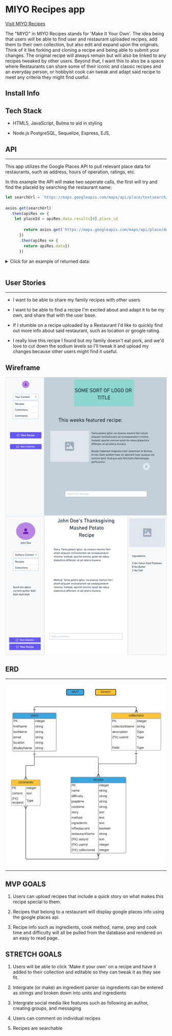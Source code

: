 # MIYO Recipes app

<a href="https://miyo-recipes.herokuapp.com/">Visit MIYO Recipes</a>

The "MIYO" in MIYO Recipes stands for 'Make It Your Own'. The idea being that users will be able to find user and restaurant uploaded recipes, add them to their own collection, but also edit and expand upon the originals. Think of it like forking and cloning a recipe and being able to submit your changes. The original recipe will always remain but will also be linked to any recipes tweaked by other users. Beyond that, I want this to also be a space where Restaurants can share some of their iconic and classic recipes and an everyday person, or hobbyist cook can tweak and adapt said recipe to meet any criteria they might find useful. 

## Install Info




## Tech Stack

* HTML5, JavaScript, Bulma to aid in styling

 * Node.js PostgreSQL, Sequelize, Express, EJS, 

 ## API

 --- 

This app utilizes the Google Places API to pull relevant place data for restaurants, such as address, hours of operation, ratings, etc.

In this example the API will make two seperate calls, the first will try and find the placeId by searching the restaurant name:

```js
let searchUrl = `https://maps.googleapis.com/maps/api/place/textsearch/json?query=${restaurantName}&key=${YOURAPIKEY}`
 
axios.get(searchUrl)
  .then(apiRes => {
    let placeId = apiRes.data.results[0].place_id

        return axios.get(`https://maps.googleapis.com/maps/api/place/details/json?place_id=${placeId}&key=${YOURAPIKEY}`)
      })
      .then(apiRes => {
        return apiRes.data})
      }) 
```

<details>
<summary>Click for an example of returned data: </summary>

```
{
  "html_attributions": [],
  "result":
    {
      "address_components":
        [
          { "long_name": "48", "short_name": "48", "types": ["street_number"] },
          {
            "long_name": "Pirrama Road",
            "short_name": "Pirrama Rd",
            "types": ["route"],
          },
          {
            "long_name": "Pyrmont",
            "short_name": "Pyrmont",
            "types": ["locality", "political"],
          },
          {
            "long_name": "Council of the City of Sydney",
            "short_name": "Sydney",
            "types": ["administrative_area_level_2", "political"],
          },
          {
            "long_name": "New South Wales",
            "short_name": "NSW",
            "types": ["administrative_area_level_1", "political"],
          },
          {
            "long_name": "Australia",
            "short_name": "AU",
            "types": ["country", "political"],
          },
          {
            "long_name": "2009",
            "short_name": "2009",
            "types": ["postal_code"],
          },
        ],
      "adr_address": '<span class="street-address">48 Pirrama Rd</span>, <span class="locality">Pyrmont</span> <span class="region">NSW</span> <span class="postal-code">2009</span>, <span class="country-name">Australia</span>',
      "business_status": "OPERATIONAL",
      "formatted_address": "48 Pirrama Rd, Pyrmont NSW 2009, Australia",
      "formatted_phone_number": "(02) 9374 4000",
      "geometry":
        {
          "location": { "lat": -33.866489, "lng": 151.1958561 },
          "viewport":
            {
              "northeast":
                { "lat": -33.8655112697085, "lng": 151.1971156302915 },
              "southwest":
                { "lat": -33.86820923029149, "lng": 151.1944176697085 },
            },
        },
      "icon": "https://maps.gstatic.com/mapfiles/place_api/icons/v1/png_71/generic_business-71.png",
      "icon_background_color": "#7B9EB0",
      "icon_mask_base_uri": "https://maps.gstatic.com/mapfiles/place_api/icons/v1/png_71/generic_pinlet",
      "international_phone_number": "+61 2 9374 4000",
      "name": "Google Workplace 6",
      "opening_hours":
        {
          "open_now": false,
          "periods":
            [
              {
                "close": { "day": 1, "time": "1700" },
                "open": { "day": 1, "time": "0900" },
              },
              {
                "close": { "day": 2, "time": "1700" },
                "open": { "day": 2, "time": "0900" },
              },
              {
                "close": { "day": 3, "time": "1700" },
                "open": { "day": 3, "time": "0900" },
              },
              {
                "close": { "day": 4, "time": "1700" },
                "open": { "day": 4, "time": "0900" },
              },
              {
                "close": { "day": 5, "time": "1700" },
                "open": { "day": 5, "time": "0900" },
              },
            ],
          "weekday_text":
            [
              "Monday: 9:00 AM – 5:00 PM",
              "Tuesday: 9:00 AM – 5:00 PM",
              "Wednesday: 9:00 AM – 5:00 PM",
              "Thursday: 9:00 AM – 5:00 PM",
              "Friday: 9:00 AM – 5:00 PM",
              "Saturday: Closed",
              "Sunday: Closed",
            ],
        },
      "photos":
        [
          {
            "height": 3024,
            "html_attributions":
              [
                '<a href="https://maps.google.com/maps/contrib/105067373811767106297">Shaun Craig</a>',
              ],
            "photo_reference": "Aap_uECTSiFbO2Qg81vEQkbLMh4wHhilVWH4l3oNCqj2NHeTK0VUey6lTn_jhUfeKUubL8aWmhl_nx3ilV-dZqeIlyaS-q6Oo_UNn-aUjy1JSrKzZxjBwCEp0dZi8WyS_0dooU2C-oR0gZRjNK14dbwqto2E8g2c9upoiJPQTWNoqYtgbdoa",
            "width": 4032,
          },
          {
            "height": 3264,
            "html_attributions":
              [
                '<a href="https://maps.google.com/maps/contrib/102493344958625549078">Heyang Li</a>',
              ],
            "photo_reference": "Aap_uEATBbKi76kbA2OColmGnmruSknqNKhf4kMJX_YlCXvQaWJhSqkSdkDxF3hmoyAJk1slQrG8TmZwsO7FkzAQQ0x1tIknYf-v0O01LWIQbva9EyuQUyYXALJNAr7ixCKBMjyKywQqfGZRNVbEfSqIxUrTG4HZDx9VRe1sAMydadUyuUXs",
            "width": 4912,
          },
          {
            "height": 1836,
            "html_attributions":
              [
                '<a href="https://maps.google.com/maps/contrib/116807455538142476628">Anand Ema</a>',
              ],
            "photo_reference": "Aap_uECyuzfnLNlfA5ioL01LpmwUfDsjM398AT8Ysd6qrGTwevk1OT44jsw8a0dsNQX8rPA5Pmt6A0mWGh4p2J4e1dFgifnWGN17Pn8QgUmKcGlXUJFZKfqp5hQmfvtjqPBMBtmZ3oMIq8sX1DCHpcVx-DZI3Pt0iXMyFDPmfnrjarPIj9YW",
            "width": 3264,
          },
          {
            "height": 3024,
            "html_attributions":
              [
                '<a href="https://maps.google.com/maps/contrib/115886271727815775491">Anthony Huynh</a>',
              ],
            "photo_reference": "Aap_uEDW89cNhv_xXN124XRb451wdOwLJ1LTIuZ-ESOHr3g9NyXqeBLjy4O0xhRP6xCt0pt62aJi7fkCrc_Xy3t-UYU1nSZoOfs9z1fR7ICFTxOBHJzjxQACA45SRu99iSw5bbvFgPODXfViTwNzz81R6rMs39dRqTNmk9sYq5nss_2GOkFm",
            "width": 4032,
          },
          {
            "height": 3024,
            "html_attributions":
              [
                '<a href="https://maps.google.com/maps/contrib/102939237947063969663">Jasen Baker</a>',
              ],
            "photo_reference": "Aap_uEBNxWNbur6GObqQuIDMflRwEM79ItI4d3Fpgg_hn5fAljaTu40e47VAaT5TTBVoxRJ2tKIbUhhpUo-VDMxHd2nHE4QtrQntp8x5ddBZudB8Re7xdi3aUaQOGw7SWqFh6WwhRY6gYQ3EYK98pH6VNF5_-Bu005dd0W9ldyyjXBfz4S6T",
            "width": 4032,
          },
          {
            "height": 3024,
            "html_attributions":
              [
                '<a href="https://maps.google.com/maps/contrib/100678816592586275978">Jeremy Hsiao</a>',
              ],
            "photo_reference": "Aap_uEAKW4dw7yC3vl6QWIu1vx5hIUHTkjccM4K-za6_zRgwxFzlWxAFJ9M7HlCyMfasQH_fC2c0hY9AZh0z8vZd_pB5xTFDbLZrDq6PayaXME6Y2vgGrSgHOSCtYC2vDODT4Q-_TCBgWfBT0CYfHOE9tMpZWrH1KT6u-Zv3NYBbXa3ssyrk",
            "width": 4032,
          },
          {
            "height": 3024,
            "html_attributions":
              [
                '<a href="https://maps.google.com/maps/contrib/100678816592586275978">Jeremy Hsiao</a>',
              ],
            "photo_reference": "Aap_uEACMvdbZdKXZP4E9aOw9eeoBVbKsQh0TcbYzqRiUzZkAx09ykX2r5gf66d5n5KzqmUBGdHavSpHye_-ZKpp2UeMuufmx6vwWx9sQtVXDZ5uI6O0yg29BorK5KHzxWqahAFuJRLHOmaYSwwnno318UrR5alb-zFXqeuNpa95e_sn0YW4",
            "width": 4032,
          },
          {
            "height": 3036,
            "html_attributions":
              [
                '<a href="https://maps.google.com/maps/contrib/100482974853389838438">Mark Vozzo</a>',
              ],
            "photo_reference": "Aap_uEBE3MuFrsb-nu8po-FsX1zvFatDzSzY1asoBtu6EAQbcukr843rJm7gpI8loe0c_WBAUv4XmnWwhj4U0HHx8Ka5WAKgQBUZGI-XMO1UP44bwMo0Q5XqjyfWwsIgzBJbYftFY-YA_7FEVPMHqgIHkK_weWkW7Gn95gILlM1En0LJUJH6",
            "width": 4048,
          },
          {
            "height": 498,
            "html_attributions":
              [
                '<a href="https://maps.google.com/maps/contrib/103245129386449712319">Simon TestOne</a>',
              ],
            "photo_reference": "Aap_uEBe5dY4U34xvY4zH0xCl2pAXyJI3IDrVs8AJFZG9sC7qcGeZ_T56RwJ8avcGJI7iT7WvRytV1vMOFaQfTUx5R8fWZwPaHBqqKSskEDJ7zZKJ0dsPR5y00HNJrdxwZ1d2ND8pjfaTenKF71hsBkULePjqxgqrsZqyNEu2e7ogM1giNqz",
            "width": 750,
          },
          {
            "height": 3024,
            "html_attributions":
              [
                '<a href="https://maps.google.com/maps/contrib/104578111747260232633">Raymond LAM</a>',
              ],
            "photo_reference": "Aap_uEDZINRC-TvNlABT-VOU8Ae5iyofoml1D5woUCn-K1WT9O-_o-y-0cTNIJHhYv96aUEH8ZWRBO2b08ct1OBk9CbcKqL6A_Se9mcUNGG105gXGVb-qbCwLKUL4DCF-age8wMzJaUm3P_NE48WJJrLiWd19L2I3xAQUv--PL7jw4wXCZEa",
            "width": 4032,
          },
        ],
      "place_id": "ChIJN1t_tDeuEmsRUsoyG83frY4",
      "plus_code":
        {
          "compound_code": "45MW+C8 Pyrmont NSW, Australia",
          "global_code": "4RRH45MW+C8",
        },
      "rating": 4.1,
      "reference": "ChIJN1t_tDeuEmsRUsoyG83frY4",
      "reviews":
        [
          {
            "author_name": "Mark Smith (Mark ZZZ Smith)",
            "author_url": "https://www.google.com/maps/contrib/109015045837507592030/reviews",
            "language": "en",
            "profile_photo_url": "https://lh3.googleusercontent.com/a-/AOh14Gi-thk-CV41Ymw9Udvr0O5WL8Iguf9HYAKKyEWDxw=s128-c0x00000000-cc-rp-mo",
            "rating": 5,
            "relative_time_description": "a year ago",
            "text": "Great place to visit, cafeteria great. Also has a good toilet.",
            "time": 1589072760,
          },
          {
            "author_name": "Agent Cliff (The Mediator)",
            "author_url": "https://www.google.com/maps/contrib/100253428394439543029/reviews",
            "language": "en",
            "profile_photo_url": "https://lh3.googleusercontent.com/a-/AOh14GhSLTmC1QVzI8oXWkDvqv_fTq1Xmm7_gM2udfRlbw=s128-c0x00000000-cc-rp-mo-ba3",
            "rating": 4,
            "relative_time_description": "5 months ago",
            "text": "Had an office tour here a few years ago and absolutely loved the look of it , as an AV person I was very impressed with the meeting rooms and loved the themes. Most of the staff were generally friendly and I was offered a range of different waters when waiting at reception.\n\nThe office is beautifully designed, onsite chef cooked a pretty alright lunch, staff interviewing as well were quite friendly and knew to be precise for technical interviews. I’d like to come back again one day for another tour just to see how it’s all going :)",
            "time": 1614291725,
          },
          {
            "author_name": "Xavier Le Baron",
            "author_url": "https://www.google.com/maps/contrib/104602961630797902494/reviews",
            "language": "en",
            "profile_photo_url": "https://lh3.googleusercontent.com/a-/AOh14GhbuCpv4_XNH8EWPZoGFwgWjiCQvCcVYiwJNxnMIPs=s128-c0x00000000-cc-rp-mo-ba4",
            "rating": 5,
            "relative_time_description": "3 months ago",
            "text": "Possibly the best office in Sydney? :)\nWhat an amazing place to work at!",
            "time": 1618388082,
          },
          {
            "author_name": "Binod Mainali",
            "author_url": "https://www.google.com/maps/contrib/110005203185645729740/reviews",
            "language": "en",
            "profile_photo_url": "https://lh3.googleusercontent.com/a-/AOh14GitXX8rr6uxnCeLo4Kwd_UKm7ctfOYH9r7tcocqeg=s128-c0x00000000-cc-rp-mo",
            "rating": 1,
            "relative_time_description": "6 months ago",
            "text": "I had some problem with google account, there is no way to contact google customer service. The only people i can contact to is the google ad Team. Google only cares about its ad what a selfish tech. There is not even a live chat, my password linked with google is compromised but there is no one to talk to. the 1800 no is a useless no or even the no provided at this store is useless. Google support only asks to send a feedback of the problem and nothing else. I had sent it but its been more than a month no one has contacted still. Such a selfish, greedy billionaire tech giant. Cant believe, even a small struggling bussiness has someone to chat to. Such a low pathetic moral of google . Humanity will not be too long if our biggest tech are surround by just greed of $$$$$$....Shame on you # greedygoogle#greedysundarpichai#Australiagoogletaxloot.",
            "time": 1611295578,
          },
          {
            "author_name": "doug cliff",
            "author_url": "https://www.google.com/maps/contrib/114222669528052367599/reviews",
            "language": "en",
            "profile_photo_url": "https://lh3.googleusercontent.com/a-/AOh14Gjbd1ELb3S4E0R10kvV2h9EtBuME8xb9yWbtXa3qyU=s128-c0x00000000-cc-rp-mo-ba6",
            "rating": 4,
            "relative_time_description": "7 months ago",
            "text": "It appears from reading the reviews that Google in not too good at talking to people on the phone. I guess when you are as big as they are they can do what they want as there is not really another alternative. I use their services such as maps and mail but also contribute a lot of data such as photo’s and reviews. I was under the impression that what I was doing was helping others in the community. I had not realised that google could pick and choose who used these services and can block out any one out they don’t like. I was very upset when they black baned some Chinese manufactures who are making really good products. I had also not realised that Google is a slave to any crazy president that gets into power. Anyway I will keep using  their products as they are good and hope that one day they will be available for all to use.",
            "time": 1608012004,
          },
        ],
      "types": ["point_of_interest", "establishment"],
      "url": "https://maps.google.com/?cid=10281119596374313554",
      "user_ratings_total": 932,
      "utc_offset": 600,
      "vicinity": "48 Pirrama Road, Pyrmont",
      "website": "http://google.com/",
    },
  "status": "OK",
}
```
</details>


</br>

## User Stories
---

* I want to be able to share my family recipes with other users

* I want to be able to find a recipe I'm excited about and adapt it to be my own, and share that with the user base.

* If I stumble on a recipe uploaded by a Restaurant I'd like to quickly find out more info about said restaurant, such as location or google rating. 

* I really love this recipe I found but my family doesn't eat pork, and we'd love to cut down the sodium levels so I'll tweak it and upload my changes because other users might find it useful. 

## Wireframe

<img src="images/wireframe1.png">
<img src="images/wireframe2.png">


## ERD
---
<img src="images/ERD.png">

---


## MVP GOALS

1. Users can upload recipes that include a quick story on what makes this recipe special to them.

2. Recipes that belong to a restaurant will display google places info using the google places api. 

3. Recipe info such as ingredients, cook method, name, prep and cook time and difficulty will all be pulled from the database and rendered on an easy to read page. 

## STRETCH GOALS

1. Users will be able to click 'Make it your own' on a recipe and have it added to their collection and editable so they can tweak it as they see fit. 

1. Intergrate (or make) an ingredient parser so ingredients can be entered as strings and broken down into units and ingredients 

2. Intergrate social media like features such as following an author, creating groups, and messaging 

3. Users can comment on individual recipes 

4. Recipes are searchable




